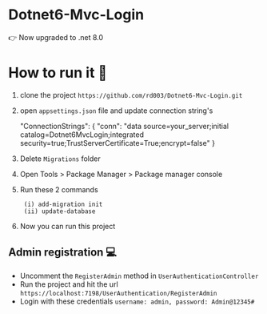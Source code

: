 # Dotnet6-Mvc-Login

👉 Now upgraded to .net 8.0

# How to run it 🐺
1. clone the project
   `https://github.com/rd003/Dotnet6-Mvc-Login.git`
2. open `appsettings.json` file and update connection string's

    "ConnectionStrings": { "conn": "data source=your_server;initial  catalog=Dotnet6MvcLogin;integrated security=true;TrustServerCertificate=True;encrypt=false" }

3. Delete `Migrations` folder
4. Open Tools > Package Manager > Package manager console
5. Run these 2 commands
    ```
     (i) add-migration init
     (ii) update-database
     ````
6. Now you can run this project

## Admin registration 💻

- Uncomment the `RegisterAdmin` method in `UserAuthenticationController`
- Run the project and hit the url `https://localhost:7198/UserAuthentication/RegisterAdmin`
- Login with these credentials `username: admin, password: Admin@12345#`
